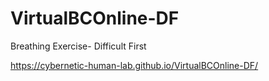 # VirtualBCOnline-DF
Breathing Exercise- Difficult First


https://cybernetic-human-lab.github.io/VirtualBCOnline-DF/
